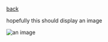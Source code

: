 [back](https://gjtaylor1.github.io)

hopefully this should display an image

![an image](https://gjtaylor1.github.io/images/testimage/jpg)
